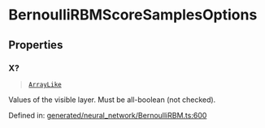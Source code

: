 # BernoulliRBMScoreSamplesOptions

## Properties

### X?

> [`ArrayLike`](../types/ArrayLike.md)

Values of the visible layer. Must be all-boolean (not checked).

Defined in:  [generated/neural\_network/BernoulliRBM.ts:600](https://github.com/transitive-bullshit/scikit-learn-ts/blob/b59c1ff/packages/sklearn/src/generated/neural_network/BernoulliRBM.ts#L600)
